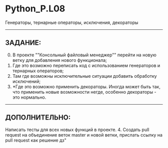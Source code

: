 # Python_P.L08
Генераторы, тернарные операторы, исключения, декораторы

---
## **ЗАДАНИЕ:**
0. В проекте ""Консольный файловый менеджер"" перейти на новую ветку для добавления нового функционала;
1. Где это возможно переписать код с использованием генераторов и тернарных операторов;
2. Там где возможны исключительные ситуации добавить обработку исключений;
3. *Где это возможно применить декораторы.
Иногда может быть так, что применить новые возможности негде, особенно декораторы - это нормально.

---
## **ДОПОЛНИТЕЛЬНО:**
Написать тесты для всех новых функций в проекте.
4. Создать pull request на объединение веток master и новой ветки, прислать ссылку на pull request как решение дз"
